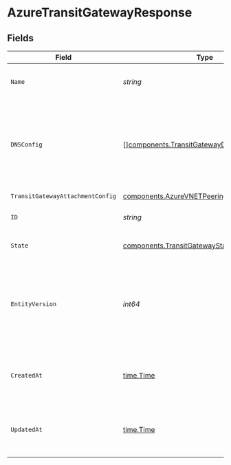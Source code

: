 # AzureTransitGatewayResponse


## Fields

| Field                                                                                                                    | Type                                                                                                                     | Required                                                                                                                 | Description                                                                                                              | Example                                                                                                                  |
| ------------------------------------------------------------------------------------------------------------------------ | ------------------------------------------------------------------------------------------------------------------------ | ------------------------------------------------------------------------------------------------------------------------ | ------------------------------------------------------------------------------------------------------------------------ | ------------------------------------------------------------------------------------------------------------------------ |
| `Name`                                                                                                                   | *string*                                                                                                                 | :heavy_check_mark:                                                                                                       | Human-readable name of the transit gateway.                                                                              | us-east-2 transit gateway                                                                                                |
| `DNSConfig`                                                                                                              | [][components.TransitGatewayDNSConfig](../../models/components/transitgatewaydnsconfig.md)                               | :heavy_check_mark:                                                                                                       | List of mappings from remote DNS server IP address sets to proxied internal domains, for a transit gateway<br/>attachment.<br/> |                                                                                                                          |
| `TransitGatewayAttachmentConfig`                                                                                         | [components.AzureVNETPeeringAttachmentConfig](../../models/components/azurevnetpeeringattachmentconfig.md)               | :heavy_check_mark:                                                                                                       | N/A                                                                                                                      |                                                                                                                          |
| `ID`                                                                                                                     | *string*                                                                                                                 | :heavy_check_mark:                                                                                                       | N/A                                                                                                                      | 0850820b-d153-4a2a-b9be-7d2204779139                                                                                     |
| `State`                                                                                                                  | [components.TransitGatewayState](../../models/components/transitgatewaystate.md)                                         | :heavy_check_mark:                                                                                                       | State of the transit gateway.                                                                                            |                                                                                                                          |
| `EntityVersion`                                                                                                          | *int64*                                                                                                                  | :heavy_check_mark:                                                                                                       | Monotonically-increasing version count of the transit gateway, to indicate the order of updates to the<br/>transit gateway.<br/> | 1                                                                                                                        |
| `CreatedAt`                                                                                                              | [time.Time](https://pkg.go.dev/time#Time)                                                                                | :heavy_check_mark:                                                                                                       | An RFC-3339 timestamp representation of transit gateway creation date.                                                   | 2022-11-04T20:10:06.927Z                                                                                                 |
| `UpdatedAt`                                                                                                              | [time.Time](https://pkg.go.dev/time#Time)                                                                                | :heavy_check_mark:                                                                                                       | An RFC-3339 timestamp representation of transit gateway update date.                                                     | 2022-11-04T20:10:06.927Z                                                                                                 |